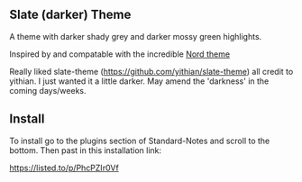 ## Slate (darker) Theme

A theme with darker shady grey and darker mossy green highlights.

Inspired by and compatable with the incredible [Nord theme](https://www.nordtheme.com/)

Really liked slate-theme (https://github.com/yithian/slate-theme) all credit to yithian. I just wanted it a little darker. May amend the 'darkness' in the coming days/weeks.

## Install

To install go to the plugins section of Standard-Notes and scroll to the bottom. Then past in this installation link:

https://listed.to/p/PhcPZIr0Vf


